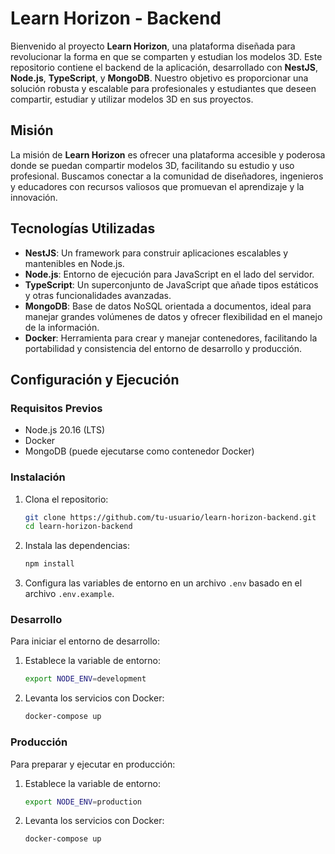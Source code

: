 # Learn Horizon - Backend

Bienvenido al proyecto **Learn Horizon**, una plataforma diseñada para revolucionar la forma en que se comparten y estudian los modelos 3D. Este repositorio contiene el backend de la aplicación, desarrollado con **NestJS**, **Node.js**, **TypeScript**, y **MongoDB**. Nuestro objetivo es proporcionar una solución robusta y escalable para profesionales y estudiantes que deseen compartir, estudiar y utilizar modelos 3D en sus proyectos.

## Misión

La misión de **Learn Horizon** es ofrecer una plataforma accesible y poderosa donde se puedan compartir modelos 3D, facilitando su estudio y uso profesional. Buscamos conectar a la comunidad de diseñadores, ingenieros y educadores con recursos valiosos que promuevan el aprendizaje y la innovación.

## Tecnologías Utilizadas

- **NestJS**: Un framework para construir aplicaciones escalables y mantenibles en Node.js.
- **Node.js**: Entorno de ejecución para JavaScript en el lado del servidor.
- **TypeScript**: Un superconjunto de JavaScript que añade tipos estáticos y otras funcionalidades avanzadas.
- **MongoDB**: Base de datos NoSQL orientada a documentos, ideal para manejar grandes volúmenes de datos y ofrecer flexibilidad en el manejo de la información.
- **Docker**: Herramienta para crear y manejar contenedores, facilitando la portabilidad y consistencia del entorno de desarrollo y producción.

## Configuración y Ejecución

### Requisitos Previos

- Node.js 20.16 (LTS)
- Docker
- MongoDB (puede ejecutarse como contenedor Docker)

### Instalación

1. Clona el repositorio:
   ```bash
   git clone https://github.com/tu-usuario/learn-horizon-backend.git
   cd learn-horizon-backend
   ```

2. Instala las dependencias:
   ```bash
   npm install
   ```

3. Configura las variables de entorno en un archivo `.env` basado en el archivo `.env.example`.

### Desarrollo

Para iniciar el entorno de desarrollo:

1. Establece la variable de entorno:
   ```bash
   export NODE_ENV=development
   ```

2. Levanta los servicios con Docker:
   ```bash
   docker-compose up
   ```

### Producción

Para preparar y ejecutar en producción:

1. Establece la variable de entorno:
   ```bash
   export NODE_ENV=production
   ```

2. Levanta los servicios con Docker:
   ```bash
   docker-compose up
   ```
